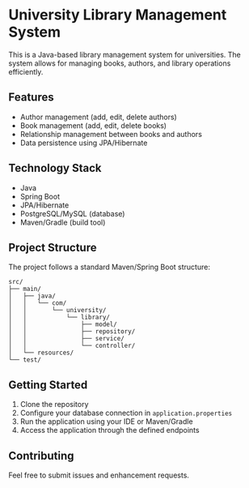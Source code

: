 # University Library Management System

This is a Java-based library management system for universities. The system allows for managing books, authors, and library operations efficiently.

## Features

- Author management (add, edit, delete authors)
- Book management (add, edit, delete books)
- Relationship management between books and authors
- Data persistence using JPA/Hibernate

## Technology Stack

- Java
- Spring Boot
- JPA/Hibernate
- PostgreSQL/MySQL (database)
- Maven/Gradle (build tool)

## Project Structure

The project follows a standard Maven/Spring Boot structure:

```
src/
├── main/
│   ├── java/
│   │   └── com/
│   │       └── university/
│   │           └── library/
│   │               ├── model/
│   │               ├── repository/
│   │               ├── service/
│   │               └── controller/
│   └── resources/
└── test/
```

## Getting Started

1. Clone the repository
2. Configure your database connection in `application.properties`
3. Run the application using your IDE or Maven/Gradle
4. Access the application through the defined endpoints

## Contributing

Feel free to submit issues and enhancement requests. 